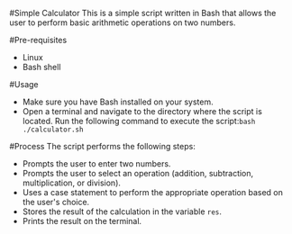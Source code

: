#Simple Calculator
This is a simple script written in Bash that allows the user to perform basic arithmetic operations on two numbers.

#Pre-requisites
- Linux
- Bash shell
  
#Usage
- Make sure you have Bash installed on your system.
- Open a terminal and navigate to the directory where the script is located.
Run the following command to execute the script:`bash ./calculator.sh`


#Process
The script performs the following steps:

- Prompts the user to enter two numbers.
- Prompts the user to select an operation (addition, subtraction, multiplication, or division).
- Uses a case statement to perform the appropriate operation based on the user's choice.
- Stores the result of the calculation in the variable `res`.
- Prints the result on the terminal.
